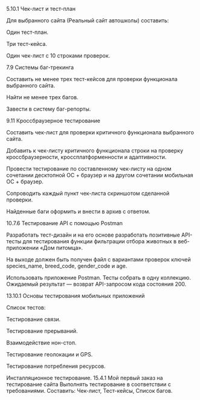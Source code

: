 5.10.1 Чек-лист и тест-план

Для выбранного сайта (Реальный сайт автошколы) составить:

Один тест-план.

Три тест-кейса.

Один чек-лист с 10 строками проверок.

7.9 Системы баг-трекинга

Составить не менее трех тест-кейсов для проверки функционала выбранного сайта.

Найти не менее трех багов.

Завести в систему баг-репорты.


9.11 Кроссбраузерное тестирование

Составить чек-лист для проверки критичного функционала выбранного сайта.

Добавить к чек-листу критичного функционала строки на проверку кроссбраузерности, кроссплатформенности и адаптивности.

Провести тестирование по составленному чек-листу на одном сочетании десктопной ОС + браузер и на другом сочетании мобильная ОС + браузер. 

Сопроводить каждый пункт чек-листа скриншотом сделанной проверки.

Найденные баги оформить и внести в архив с ответом.

10.7.6 Тестирование API с помощью Postman

Разработать тест-дизайн и на его основе разработать позитивные API-тесты для тестирования функции фильтрации отбора животных в веб-приложении «Дом питомца». 

На выходе должен быть получен файл с вариантами проверок ключей species_name, breed_code, gender_code и age.

Использовать приложение Postman. Тесты собрать в одну коллекцию. Ожидаемый результат — возврат API-запросом кода состояния 200. 

13.10.1 Основы тестирования мобильных приложений

Список тестов:

Тестирование связи.

Тестирование прерываний.

Взаимодействие нон-стоп.

Тестирование геолокации и GPS.

Тестирование потребления ресурсов.

Инсталляционное тестирование.
15.4.1 Мой первый заказ на тестирование сайта
Выполнять тестирование в соответствии с требованиями.
Составить:
Чек-лист,
Тест-кейсы,
Список багов.
